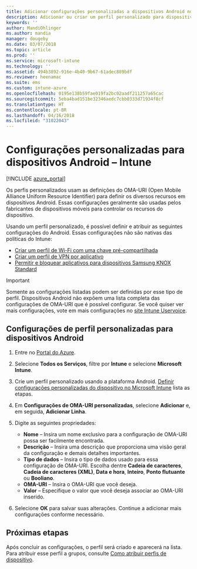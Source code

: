 ```yaml
---
title: Adicionar configurações personalizadas a dispositivos Android no Microsoft Intune ‑ Azure | Microsoft Docs
description: Adicionar ou criar um perfil personalizado para dispositivos Android para criar um perfil de Wi-Fi com uma chave pré-compartilhada, criar um perfil de VPN por aplicativo ou permitir/bloquear aplicativos para dispositivos Samsung Knox Standard no Microsoft Intune
keywords: ''
author: MandiOhlinger
ms.author: mandia
manager: dougeby
ms.date: 03/07/2018
ms.topic: article
ms.prod: ''
ms.service: microsoft-intune
ms.technology: ''
ms.assetid: 494b3892-916e-4b40-9b67-61adec889bdf
ms.reviewer: heenamac
ms.suite: ems
ms.custom: intune-azure
ms.openlocfilehash: 0195e138b59fae019fa2bc02aadf211257a65cac
ms.sourcegitcommit: 5eba4bad151be32346aedc7cbb0333d71934f8cf
ms.translationtype: HT
ms.contentlocale: pt-BR
ms.lasthandoff: 04/16/2018
ms.locfileid: "31022043"
---
```

# <a name="custom-settings-for-android-devices---intune"></a>Configurações personalizadas para dispositivos Android – Intune

[!INCLUDE [azure_portal](./includes/azure_portal.md)]

Os perfis personalizados usam as definições do OMA-URI (Open Mobile Alliance Uniform Resource Identifier) para definir os diversos recursos em dispositivos Android. Essas configurações geralmente são usadas pelos fabricantes de dispositivos móveis para controlar os recursos do dispositivo.

Usando um perfil personalizado, é possível definir e atribuir as seguintes configurações do Android. Essas configurações não são nativas das políticas do Intune:

- [Criar um perfil de Wi-Fi com uma chave pré-compartilhada](/intune/wi-fi-profile-shared-key)
- [Criar um perfil de VPN por aplicativo](/intune/android-pulse-secure-per-app-vpn)
- [Permitir e bloquear aplicativos para dispositivos Samsung KNOX Standard](/intune/samsung-knox-apps-allow-block)

>[!IMPORTANT]
> Somente as configurações listadas podem ser definidas por esse tipo de perfil. Dispositivos Android não expõem uma lista completa das configurações de OMA-URI que é possível configurar. Se você quiser ver mais configurações, vote em mais configurações no [site Intune Uservoice](https://microsoftintune.uservoice.com/forums/291681-ideas).

## <a name="custom-profile-settings-for-android-devices"></a>Configurações de perfil personalizadas para dispositivos Android

1. Entre no [Portal do Azure](https://portal.azure.com). 
2. Selecione **Todos os Serviços**, filtre por **Intune** e selecione **Microsoft Intune**.
3. Crie um perfil personalizado usando a plataforma Android. [Definir configurações personalizadas do dispositivo no Microsoft Intune](custom-settings-configure.md) lista as etapas.
4. Em **Configurações de OMA-URI personalizadas**, selecione **Adicionar** e, em seguida, **Adicionar Linha**.
5. Digite as seguintes propriedades:

   - **Nome** – Insira um nome exclusivo para a configuração de OMA-URI possa ser facilmente encontrada.
   - **Descrição** – Insira uma descrição que proporciona uma visão geral da configuração e demais detalhes importantes.
   - **Tipo de dados** – Insira o tipo de dados usado para essa configuração de OMA-URI. Escolha dentre **Cadeia de caracteres**, **Cadeia de caracteres (XML)**, **Data e hora**, **Inteiro**, **Ponto flutuante** ou **Booliano**.
   - **OMA-URI** – Insira o OMA-URI que você deseja.
   - **Valor** – Especifique o valor que você deseja associar ao OMA-URI inserido.

6. Selecione **OK** para salvar suas alterações. Continue a adicionar mais configurações conforme necessário.

## <a name="next-steps"></a>Próximas etapas

Após concluir as configurações, o perfil será criado e aparecerá na lista. Para atribuir esse perfil a grupos, consulte [Como atribuir perfis de dispositivo](device-profile-assign.md).
